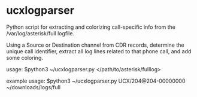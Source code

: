 # ucxlogparser
Python script for extracting and colorizing call-specific info from the /var/log/asterisk/full logfile. 

Using a Source or Destination channel from CDR records, determine the unique call identifier, extract all log lines related to that phone call, and add some coloring.

usage: $python3 ~/ucxlogparser.py <channel id to search for> </path/to/asterisk/fulllog>

example usage: $python3 ~/ucxlogparser.py UCX/204@204-00000000 ~/downloads/logs/full
